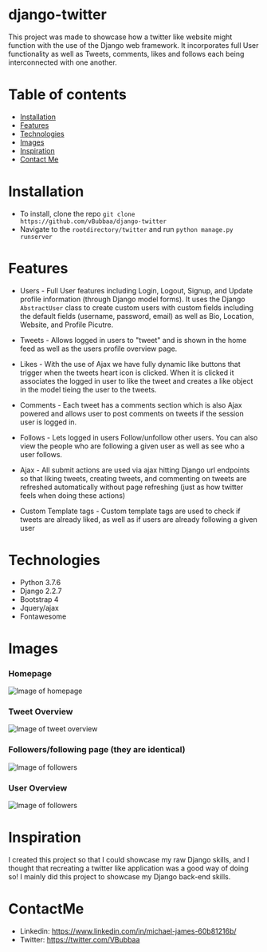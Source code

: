 # django-twitter
This project was made to showcase how a twitter like website might function with the use of the Django web framework. It incorporates
full User functionality as well as Tweets, comments, likes and follows each being interconnected with one another.

# Table of contents
- [Installation](#Installation)
- [Features](#Features)
- [Technologies](#Technologies)
- [Images](#Images)
- [Inspiration](#Inspiration)
- [Contact Me](#ContactMe)

# Installation
- To install, clone the repo `git clone https://github.com/vBubbaa/django-twitter`
- Navigate to the `rootdirectory/twitter` and run
`python manage.py runserver`

# Features
- Users - Full User features including Login, Logout, Signup, and Update profile information (through Django model forms). It
uses the Django `AbstractUser` class to create custom users with custom fields including the default fields (username, password, email)
as well as Bio, Location, Website, and Profile Picutre.

- Tweets - Allows logged in users to "tweet" and is shown in the home feed as well as the users profile overview page.

- Likes - With the use of Ajax we have fully dynamic like buttons that trigger when the tweets heart icon is clicked. When it is clicked it 
associates the logged in user to like the tweet and creates a like object in the model tieing the user to the tweets.

- Comments - Each tweet has a comments section which is also Ajax powered and allows user to post comments on tweets if the session
user is logged in.

- Follows - Lets logged in users Follow/unfollow other users. You can also view the people who are following a given user as well as
see who a user follows.

- Ajax - All submit actions are used via ajax hitting Django url endpoints so that liking tweets, creating tweets, and commenting on 
tweets are refreshed automatically without page refreshing (just as how twitter feels when doing these actions)

- Custom Template tags - Custom template tags are used to check if tweets are already liked, as well as if users are already following a 
given user

# Technologies
- Python 3.7.6
- Django 2.2.7
- Bootstrap 4
- Jquery/ajax 
- Fontawesome

# Images
### Homepage
![Image of homepage](https://github.com/vBubbaa/django-twitter/blob/master/readmeimages/homepage.png)


### Tweet Overview
![Image of tweet overview](https://github.com/vBubbaa/django-twitter/blob/master/readmeimages/tweetoverview.png)


### Followers/following page (they are identical)
![Image of followers](https://github.com/vBubbaa/django-twitter/blob/master/readmeimages/followers.png)

### User Overview
![Image of followers](https://github.com/vBubbaa/django-twitter/blob/master/readmeimages/profileoverview.png)

# Inspiration
I created this project so that I could showcase my raw Django skills, and I thought that recreating a twitter like application was a 
good way of doing so! I mainly did this project to showcase my Django back-end skills.

# ContactMe
- Linkedin: https://www.linkedin.com/in/michael-james-60b81216b/
- Twitter: https://twitter.com/VBubbaa
